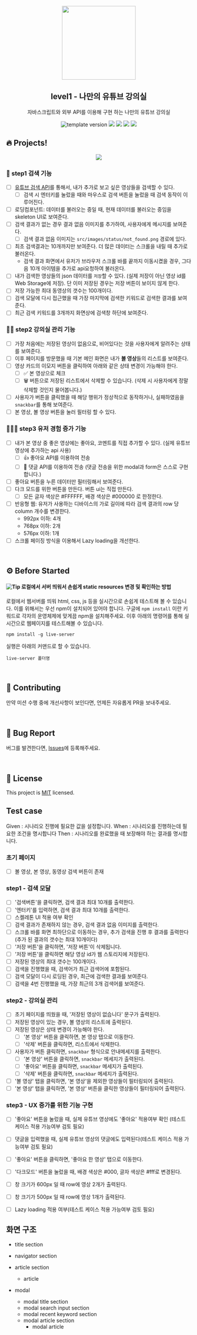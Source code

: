 <p align="middle" >
  <img width="200px;" src="./src/images/readme/laptop_with_youtube_logo.png"/>
</p>
<h2 align="middle">level1 - 나만의 유튜브 강의실</h2>
<p align="middle">자바스크립트와 외부 API를 이용해 구현 하는 나만의 유튜브 강의실</p>
<p align="middle">
  <img src="https://img.shields.io/badge/version-1.0.0-blue?style=flat-square" alt="template version"/>
  <img src="https://img.shields.io/badge/language-html-red.svg?style=flat-square"/>
  <img src="https://img.shields.io/badge/language-css-blue.svg?style=flat-square"/>
  <img src="https://img.shields.io/badge/language-js-yellow.svg?style=flat-square"/>
  <img src="https://img.shields.io/badge/license-MIT-brightgreen.svg?style=flat-square"/>
</p>

## 🔥 Projects!

<p align="middle">
  <img src="./src/images/readme/youtube_classroom_preview.png">
</p>

### 🎯 step1 검색 기능

- [ ] [유튜브 검색 API](https://developers.google.com/youtube/v3/getting-started?hl=ko)를 통해서, 내가 추가로 보고 싶은 영상들을 검색할 수 있다.
  - [ ] 검색 시 엔터키를 눌렀을 때와 마우스로 검색 버튼을 눌렀을 때 검색 동작이 이루어진다.
- [ ] 로딩컴포넌트: 데이터를 불러오는 중일 때, 현재 데이터를 불러오는 중임을 skeleton UI로 보여준다.
- [ ] 검색 결과가 없는 경우 결과 없음 이미지를 추가하여, 사용자에게 메시지를 보여준다.
  - [ ] 검색 결과 없음 이미지는 `src/images/status/not_found.png` 경로에 있다.
- [ ] 최초 검색결과는 10개까지만 보여준다. 더 많은 데이터는 스크롤을 내릴 때 추가로 불러온다.
  - 검색 결과 화면에서 유저가 브라우저 스크롤 바를 끝까지 이동시켰을 경우, 그다음 10개 아이템을 추가로 api요청하여 불러온다.
- [ ] 내가 검색한 영상들의 json 데이터를 `저장`할 수 있다. (실제 저장이 아닌 영상 id를 Web Storage에 저장). 단 이미 저장된 경우는 저장 버튼이 보이지 않게 한다.
- [ ] 저장 가능한 최대 동영상의 갯수는 100개이다.
- [ ] 검색 모달에 다시 접근했을 때 가장 마지막에 검색한 키워드로 검색한 결과를 보여준다.
- [ ] 최근 검색 키워드를 3개까지 화면상에 검색창 하단에 보여준다.

### 🎯🎯 step2 강의실 관리 기능

- [ ] 가장 처음에는 저장된 영상이 없음으로, 비어있다는 것을 사용자에게 알려주는 상태를 보여준다.
- [ ] 이후 페이지를 방문했을 때 기본 메인 화면은 내가 **볼 영상**들의 리스트를 보여준다.
- [ ] 영상 카드의 이모지 버튼을 클릭하여 아래와 같은 상태 변경이 가능해야 한다.
  - [ ] ✅ 본 영상으로 체크
  - [ ] 🗑️ 버튼으로 저장된 리스트에서 삭제할 수 있습니다. (삭제 시 사용자에게 정말 삭제할 것인지 물어봅니다.)
- [ ] 사용자가 버튼을 클릭했을 때 해당 행위가 정상적으로 동작하거나, 실패하였음을 `snackbar`를 통해 보여준다.
- [ ] 본 영상, 볼 영상 버튼을 눌러 필터링 할 수 있다.

### 🎯🎯🎯 step3 유저 경험 증가 기능

- [ ] 내가 본 영상 중 좋은 영상에는 좋아요, 코멘트를 직접 추가할 수 있다. (실제 유튜브 영상에 추가하는 api 사용)
  - [ ] 👍 좋아요 API를 이용하여 전송
  - [ ] 💬 댓글 API를 이용하여 전송 (댓글 전송을 위한 modal과 form은 스스로 구현합니다.)
- [ ] 좋아요 버튼을 누른 데이터만 필터링해서 보여준다.
- [ ] 다크 모드를 위한 버튼을 만든다. 버튼 ui는 직접 만든다.
  - [ ] 모든 글자 색상은 #FFFFFF, 배경 색상은 #000000 로 한정한다.
- [ ] 반응형 웹: 유저가 사용하는 디바이스의 가로 길이에 따라 검색 결과의 row 당 column 개수를 변경한다.
  - 992px 이하: 4개
  - 768px 이하: 2개
  - 576px 이하: 1개
- [ ] 스크롤 페이징 방식을 이용해서 Lazy loading을 개선한다.

<br>

## ⚙️ Before Started

#### <img alt="Tip" src="https://img.shields.io/static/v1.svg?label=&message=Tip&style=flat-square&color=673ab8"> 로컬에서 서버 띄워서 손쉽게 static resources 변경 및 확인하는 방법

로컬에서 웹서버를 띄워 html, css, js 등을 실시간으로 손쉽게 테스트해 볼 수 있습니다. 이를 위해서는 우선 npm이 설치되어 있어야 합니다. 구글에 `npm install` 이란 키워드로 각자의 운영체제에 맞게끔 npm을 설치해주세요. 이후 아래의 명령어를 통해 실시간으로 웹페이지를 테스트해볼 수 있습니다.

```
npm install -g live-server
```

실행은 아래의 커맨드로 할 수 있습니다.

```
live-server 폴더명
```

<br>

## 👏 Contributing

만약 미션 수행 중에 개선사항이 보인다면, 언제든 자유롭게 PR을 보내주세요.

<br>

## 🐞 Bug Report

버그를 발견한다면, [Issues](https://github.com/woowacourse/javascript-youtube-classroom/issues)에 등록해주세요.

<br>

## 📝 License

This project is [MIT](https://github.com/woowacourse/javascript-youtube-classroom/blob/main/LICENSE) licensed.

## Test case
Given : 시나리오 진행에 필요한 값을 설정합니다.
When : 시나리오를 진행하는데 필요한 조건을 명시합니다
Then : 시나리오를 완료했을 때 보장해야 하는 결과를 명시합니다.

### 초기 페이지
- [ ] 볼 영상, 본 영상, 동영상 검색 버튼이 존재

### step1 - 검색 모달
- [ ] '검색버튼'을 클릭하면, 검색 결과 최대 10개를 출력한다.
- [ ] '엔터키'를 입력하면, 검색 결과 최대 10개를 출력한다.
- [ ] 스켈레톤 UI 적용 여부 확인
- [ ] 검색 결과가 존재하지 않는 경우, 검색 결과 없음 이미지를 출력한다.
- [ ] 스크롤 바를 화면 최하단으로 이동하는 경우, 추가 검색을 진행 후 결과를 출력한다 (추가 된 결과의 갯수는 최대 10개이다)
- [ ] '저장 버튼'을 클릭하면, '저장 버튼'이 삭제됩니다.
- [ ] '저장 버튼'을 클릭하면 해당 영상 id가 웹 스토리지에 저장된다.
- [ ] 저장된 영상의 최대 갯수는 100개이다.
- [ ] 검색을 진행했을 때, 검색어가 최근 검색어에 포함된다.
- [ ] 검색 모달이 다시 로딩된 경우, 최근에 검색한 결과를 보여준다.
- [ ] 검색을 4번 진행했을 때, 가장 최근의 3개 검색어를 보여준다.

### step2 - 강의실 관리
- [ ] 초기 페이지를 띄웠을 때, '저장된 영상이 없습니다' 문구가 출력된다.
- [ ] 저장된 영상이 있는 경우, 볼 영상의 리스트에 출력된다.
- [ ] 저장된 영상은 상태 변경이 가능해야 한다.
  - [ ] '본 영상' 버튼을 클릭하면, 본 영상 탭으로 이동한다.
  - [ ] '삭제' 버튼을 클릭하면, 리스트에서 삭제한다.
- [ ] 사용자가 버튼 클릭하면, `snackbar` 형식으로 안내메세지를 출력한다.
  - [ ] '본 영상' 버튼을 클릭하면, `snackbar` 메세지가 출력된다.
  - [ ] '좋아요' 버튼을 클릭하면, `snackbar` 메세지가 출력된다.
  - [ ] '삭제' 버튼을 클릭하면, `snackbar` 메세지가 출력된다.
- [ ] '볼 영상' 탭을 클릭하면, '본 영상'을 제외한 영상들이 필터링되어 출력된다.
- [ ] '본 영상' 탭을 클릭하면, '본 영상' 버튼을 클릭한 영상들이 필터링되어 출력된다.

### step3 - UX 증가를 위한 기능 구현
- [ ] '좋아요' 버튼을 눌렀을 때, 실제 유튜브 영상에도 '좋아요' 적용여부 확인 (테스트 케이스 적용 가능여부 검토 필요)
- [ ] 댓글을 입력했을 때, 실제 유튜브 영상의 댓글에도 입력된다(테스트 케이스 적용 가능여부 검토 필요)

- [ ] '좋아요' 버튼을 클릭하면, '좋아요 한 영상' 탭으로 이동한다.
- [ ] '다크모드' 버튼을 눌렀을 때, 배경 색상은 #000, 글자 색상은 #fff로 변경된다.
- [ ] 창 크기가 600px 일 때 row에 영상 2개가 출력된다.
- [ ] 창 크기가 500px 일 때 row에 영상 1개가 출력된다.
- [ ] Lazy loading 적용 여부(테스트 케이스 적용 가능여부 검토 필요)

## 화면 구조

- title section
- navigator section
- article section
  - article

- modal
  - modal title section
  - modal search input section
  - modal recent keyword section
  - modal article section
    - modal article